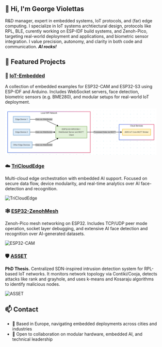 ## 👋 Hi, I'm George Violettas

R&D manager, expert in embedded systems, IoT protocols, and (far) edge computing. I specialize in IoT systems archtiectural design, protocols like RPL, BLE, curently working on ESP-IDF build systems, and Zenoh-Pico, targeting real-world deployment and applications, and biometric sensor integration. I value precision, autonomy, and clarity in both code and communication. ***AI rocks!***

## 🔧 Featured Projects

### 🧩 [IoT-Embedded](https://github.com/georgevio/IoT-Embedded)
A collection of embedded examples for ESP32-CAM and ESP32-S3 using ESP-IDF and Arduino. Includes WebSocket servers, face detection, biometric sensors (e.g. BME280), and modular setups for real-world IoT deployment.

<img src="https://github.com/georgevio/IoT-Embedded/raw/main/esp-idf/esp32-s3-websocket_server/pics/arch.png" alt="IoT-Embedded Architecture" width="500"/>

### ☁️ [TriCloudEdge](https://github.com/georgevio/TriCloudEdge)
Multi-cloud edge orchestration with embedded AI support. Focused on secure data flow, device modularity, and real-time analytics over AI face-detection and recognition.

<img src="https://github.com/georgevio/TriCloudEdge/raw/main/pics/john_doe.png" alt="TriCloudEdge" width="500"/>

### 🕸️ [ESP32-ZenohMesh](https://github.com/georgevio/ESP32-ZenohMesh)
Zenoh-Pico mesh networking on ESP32. Includes TCP/UDP peer mode operation, socket layer debugging, and extensive AI face detection and recognition over AI-generated datasets.

<img src="https://github.com/georgevio/ESP32-ZenohMesh/raw/main/pics/esp32-cam.png" alt="ESP32-CAM" width="500"/>

### 🛡️ [ASSET](https://github.com/georgevio/ASSET)
**PhD Thesis.** Centralized SDN-inspired intrusion detection system for RPL-based IoT networks. It monitors network topology via Contiki/Cooja, detects attacks like rank and grayhole, and uses k-means and Kosaraju algorithms to identify malicious nodes.

<img src="https://github.com/georgevio/ASSET/raw/main/pics/2-attacks.png" alt="ASSET" width="500"/>

## 📫 Contact
- 📍 Based in Europe, navigating embedded deployments across cities and industries
- 💬 Open to collaboration on modular hardware, embedded AI, and technical leadership


